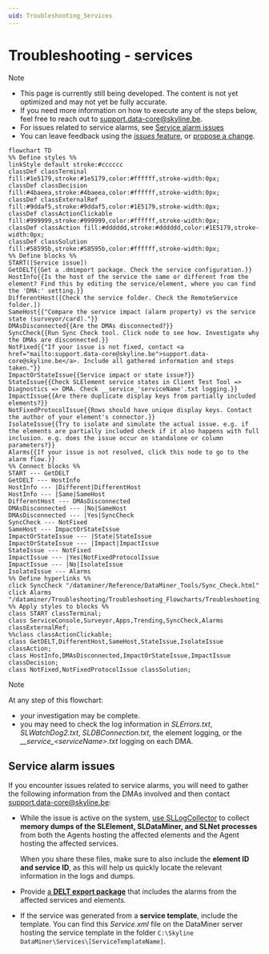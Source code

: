 ```yaml
---
uid: Troubleshooting_Services
---
```


# Troubleshooting - services

> [!NOTE]
>
> - This page is currently still being developed. The content is not yet optimized and may not yet be fully accurate.
> - If you need more information on how to execute any of the steps below, feel free to reach out to [support.data-core@skyline.be](mailto:support.data-core@skyline.be).
> - For issues related to service alarms, see [Service alarm issues](#service-alarm-issues)
> - You can leave feedback using the [*issues* feature](xref:CTB_Reporting_Issue), or [propose a change](xref:contributing).

```mermaid
flowchart TD
%% Define styles %%
linkStyle default stroke:#cccccc
classDef classTerminal fill:#1e5179,stroke:#1e5179,color:#ffffff,stroke-width:0px;
classDef classDecision fill:#4baeea,stroke:#4baeea,color:#ffffff,stroke-width:0px;
classDef classExternalRef fill:#9ddaf5,stroke:#9ddaf5,color:#1E5179,stroke-width:0px;
classDef classActionClickable fill:#999999,stroke:#999999,color:#ffffff,stroke-width:0px;
classDef classAction fill:#dddddd,stroke:#dddddd,color:#1E5179,stroke-width:0px;
classDef classSolution fill:#58595b,stroke:#58595b,color:#ffffff,stroke-width:0px;
%% Define blocks %%
START([Service issue])
GetDELT{{Get a .dmimport package. Check the service configuration.}}
HostInfo{{Is the host of the service the same or different from the element? Find this by editing the service/element, where you can find the 'DMA:' setting.}}
DifferentHost([Check the service folder. Check the RemoteService folder.])
SameHost{{"Compare the service impact (alarm property) vs the service state (surveyor/card)."}}
DMAsDisconnected{{Are the DMAs disconnected?}}
SyncCheck{{Run Sync Check tool. Click node to see how. Investigate why the DMAs are disconnected.}}
NotFixed{{"If your issue is not fixed, contact <a href="mailto:support.data-core@skyline.be">support.data-core@skyline.be</a>. Include all gathered information and steps taken."}}
ImpactOrStateIssue{{Service impact or state issue?}}
StateIssue{{Check SLElement service states in Client Test Tool => Diagnostics => DMA. Check __service_'serviceName'.txt logging.}}
ImpactIssue{{Are there duplicate display keys from partially included elements?}}
NotFixedProtocolIssue{{Rows should have unique display keys. Contact the author of your element's connector.}}
IsolateIssue{{Try to isolate and simulate the actual issue. e.g. if the elements are partially included check if it also happens with full inclusion. e.g. does the issue occur on standalone or column parameters?}}
Alarms{{If your issue is not resolved, click this node to go to the alarm flow.}}
%% Connect blocks %%
START --- GetDELT
GetDELT --- HostInfo
HostInfo --- |Different|DifferentHost
HostInfo --- |Same|SameHost
DifferentHost --- DMAsDisconnected
DMAsDisconnected --- |No|SameHost
DMAsDisconnected --- |Yes|SyncCheck
SyncCheck --- NotFixed
SameHost --- ImpactOrStateIssue
ImpactOrStateIssue --- |State|StateIssue
ImpactOrStateIssue --- |Impact|ImpactIssue
StateIssue --- NotFixed
ImpactIssue --- |Yes|NotFixedProtocolIssue
ImpactIssue --- |No|IsolateIssue
IsolateIssue --- Alarms
%% Define hyperlinks %%
click SyncCheck "/dataminer/Reference/DataMiner_Tools/Sync_Check.html"
click Alarms "/dataminer/Troubleshooting/Troubleshooting_Flowcharts/Troubleshooting_Alarms.html"
%% Apply styles to blocks %%
class START classTerminal;
class ServiceConsole,Surveyor,Apps,Trending,SyncCheck,Alarms classExternalRef;
%%class classActionClickable;
class GetDELT,DifferentHost,SameHost,StateIssue,IsolateIssue classAction;
class HostInfo,DMAsDisconnected,ImpactOrStateIssue,ImpactIssue classDecision;
class NotFixed,NotFixedProtocolIssue classSolution;
```

> [!NOTE]
>
> At any step of this flowchart:
>
> - your investigation may be complete.
> - you may need to check the log information in *SLErrors.txt*, *SLWatchDog2.txt*, *SLDBConnection.txt*, the element logging, or the *\_\_service\_\<serviceName\>.txt* logging on each DMA.

## Service alarm issues

If you encounter issues related to service alarms, you will need to gather the following information from the DMAs involved and then contact [support.data-core@skyline.be](mailto:support.data-core@skyline.be):

- While the issue is active on the system, [use SLLogCollector](xref:Collecting_data_to_report_an_issue_to_TechSupport#log-collector-packages) to collect **memory dumps of the SLElement, SLDataMiner, and SLNet processes** from both the Agents hosting the affected elements and the Agent hosting the affected services.

  When you share these files, make sure to also include the **element ID and service ID**, as this will help us quickly locate the relevant information in the logs and dumps.

- Provide [a **DELT export package**](xref:Exporting_elements_services_etc_to_a_dmimport_file) that includes the alarms from the affected services and elements.

- If the service was generated from a **service template**, include the template. You can find this *Service.xml* file on the DataMiner server hosting the service template in the folder `C:\Skyline DataMiner\Services\[ServiceTemplateName]`.
